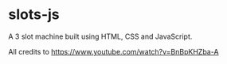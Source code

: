 # slots-js

A 3 slot machine built using HTML, CSS and JavaScript.

All credits to https://www.youtube.com/watch?v=BnBpKHZba-A
